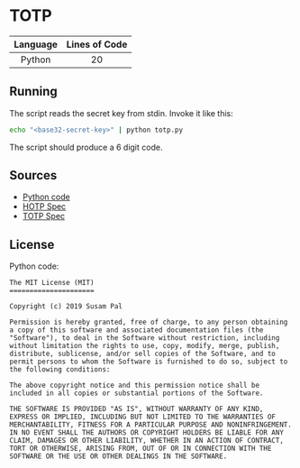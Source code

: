 # TOTP

| Language | Lines of Code |
| :------: | :-----------: |
|  Python  |      20       |

## Running

The script reads the secret key from stdin. Invoke it like this:

```sh
echo "<base32-secret-key>" | python totp.py
```

The script should produce a 6 digit code.

## Sources

- [Python code](https://github.com/susam/mintotp)
- [HOTP Spec](https://datatracker.ietf.org/doc/html/rfc4226)
- [TOTP Spec](https://datatracker.ietf.org/doc/html/rfc6238)

## License

Python code:

```
The MIT License (MIT)
=====================

Copyright (c) 2019 Susam Pal

Permission is hereby granted, free of charge, to any person obtaining
a copy of this software and associated documentation files (the
"Software"), to deal in the Software without restriction, including
without limitation the rights to use, copy, modify, merge, publish,
distribute, sublicense, and/or sell copies of the Software, and to
permit persons to whom the Software is furnished to do so, subject to
the following conditions:

The above copyright notice and this permission notice shall be
included in all copies or substantial portions of the Software.

THE SOFTWARE IS PROVIDED "AS IS", WITHOUT WARRANTY OF ANY KIND,
EXPRESS OR IMPLIED, INCLUDING BUT NOT LIMITED TO THE WARRANTIES OF
MERCHANTABILITY, FITNESS FOR A PARTICULAR PURPOSE AND NONINFRINGEMENT.
IN NO EVENT SHALL THE AUTHORS OR COPYRIGHT HOLDERS BE LIABLE FOR ANY
CLAIM, DAMAGES OR OTHER LIABILITY, WHETHER IN AN ACTION OF CONTRACT,
TORT OR OTHERWISE, ARISING FROM, OUT OF OR IN CONNECTION WITH THE
SOFTWARE OR THE USE OR OTHER DEALINGS IN THE SOFTWARE.
```
